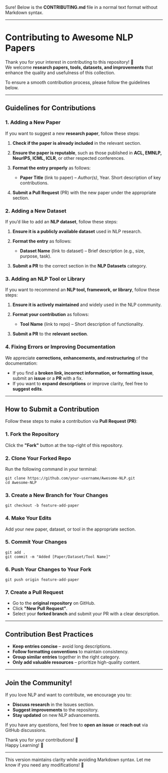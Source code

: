 Sure! Below is the **CONTRIBUTING.md** file in a normal text format without Markdown syntax.

---

# Contributing to Awesome NLP Papers

Thank you for your interest in contributing to this repository! 🎉  
We welcome **research papers, tools, datasets, and improvements** that enhance the quality and usefulness of this collection.

To ensure a smooth contribution process, please follow the guidelines below.

---

## Guidelines for Contributions

### 1. Adding a New Paper

If you want to suggest a new **research paper**, follow these steps:

1. **Check if the paper is already included** in the relevant section.
2. **Ensure the paper is reputable**, such as those published in **ACL, EMNLP, NeurIPS, ICML, ICLR**, or other respected conferences.
3. **Format the entry properly** as follows:

   - **Paper Title** (link to paper) – _Author(s)_, Year. Short description of key contributions.

4. **Submit a Pull Request** (PR) with the new paper under the appropriate section.

### 2. Adding a New Dataset

If you’d like to add an **NLP dataset**, follow these steps:

1. **Ensure it is a publicly available dataset** used in NLP research.
2. **Format the entry** as follows:

   - **Dataset Name** (link to dataset) – Brief description (e.g., size, purpose, task).

3. **Submit a PR** to the correct section in the **NLP Datasets** category.

### 3. Adding an NLP Tool or Library

If you want to recommend an **NLP tool, framework, or library**, follow these steps:

1. **Ensure it is actively maintained** and widely used in the NLP community.
2. **Format your contribution** as follows:

   - **Tool Name** (link to repo) – Short description of functionality.

3. **Submit a PR** to the **relevant section**.

### 4. Fixing Errors or Improving Documentation

We appreciate **corrections, enhancements, and restructuring** of the documentation:

- If you find a **broken link, incorrect information, or formatting issue**, submit an **issue** or a **PR** with a fix.
- If you want to **expand descriptions** or improve clarity, feel free to **suggest edits**.

---

## How to Submit a Contribution

Follow these steps to make a contribution via **Pull Request (PR)**:

### 1. Fork the Repository

Click the **"Fork"** button at the top-right of this repository.

### 2. Clone Your Forked Repo

Run the following command in your terminal:

```
git clone https://github.com/your-username/Awesome-NLP.git
cd Awesome-NLP
```

### 3. Create a New Branch for Your Changes

```
git checkout -b feature-add-paper
```

### 4. Make Your Edits

Add your new paper, dataset, or tool in the appropriate section.

### 5. Commit Your Changes

```
git add .
git commit -m "Added [Paper/Dataset/Tool Name]"
```

### 6. Push Your Changes to Your Fork

```
git push origin feature-add-paper
```

### 7. Create a Pull Request

- Go to the **original repository** on GitHub.
- Click **"New Pull Request"**.
- Select your **forked branch** and submit your PR with a clear description.

---

## Contribution Best Practices

- **Keep entries concise** – avoid long descriptions.
- **Follow formatting conventions** to maintain consistency.
- **Group similar entries** together in the right category.
- **Only add valuable resources** – prioritize high-quality content.

---

## Join the Community!

If you love NLP and want to contribute, we encourage you to:

- **Discuss research** in the Issues section.
- **Suggest improvements** to the repository.
- **Stay updated** on new NLP advancements.

If you have any questions, feel free to **open an issue** or **reach out** via GitHub discussions.

Thank you for your contributions! 🚀  
Happy Learning! 🎯

---

This version maintains clarity while avoiding Markdown syntax. Let me know if you need any modifications! 🚀
